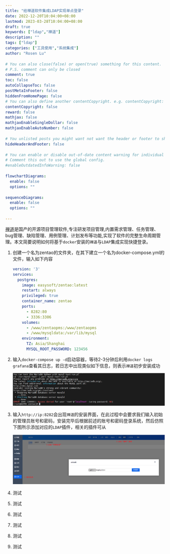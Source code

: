 ```yaml
---
title: "给禅道软件集成LDAP实现单点登录"
date: 2022-12-20T10:04:00+08:00
lastmod: 2023-03-28T10:04:00+08:00
draft: true
keywords: ["ldap","禅道"]
description: ""
tags: ["ldap"]
categories: ["工具使用","系统集成"]
author: "Rosen Lu"

# You can also close(false) or open(true) something for this content.
# P.S. comment can only be closed
comment: true
toc: false
autoCollapseToc: false
postMetaInFooter: false
hiddenFromHomePage: false
# You can also define another contentCopyright. e.g. contentCopyright: "This is another copyright."
contentCopyright: false
reward: false
mathjax: false
mathjaxEnableSingleDollar: false
mathjaxEnableAutoNumber: false

# You unlisted posts you might want not want the header or footer to show
hideHeaderAndFooter: false

# You can enable or disable out-of-date content warning for individual post.
# Comment this out to use the global config.
#enableOutdatedInfoWarning: false

flowchartDiagrams:
  enable: false
  options: ""

sequenceDiagrams: 
  enable: false
  options: ""

---
```


[禅道](https://www.zentao.net/)是国产的开源项目管理软件,专注研发项目管理,内置需求管理、任务管理、bug管理、缺陷管理、用例管理、计划发布等功能,实现了软件的完整生命周期管理。本文简要说明如何将基于`docker`安装的`禅道`与`LDAP`集成实现快捷登录。

<!--more-->

1. 创建一个名为zentao的文件夹，在其下建立一个名为docker-compose.yml的文件，输入如下内容

   ```yaml
   version: '3'
   services:
     postgres:
       image: easysoft/zentao:latest
       restart: always
       privileged: true
       container_name: zentao
       ports:
         - 8282:80
         - 3336:3306
       volumes:
         - /www/zentaopms:/www/zentaopms
         - /www/mysqldata:/var/lib/mysql
       environment:
         TZ: Asia/Shanghai
         MYSQL_ROOT_PASSWORD: 123456
   ```

2. 输入`docker-compose up -d`启动容器，等待2-3分钟后利用`docker logs grafana`查看其日志，若日志中出现类似如下信息，则表示`禅道`初步安装成功

   ![docker中查看禅道日志](/blog_img/ldap/add-ldap-support-for-zentao/zentao-docker-log-with-error.png "docker中查看禅道日志") 

3. 输入`http://ip:8282`会出现`禅道`的安装界面，在此过程中会要求我们输入初始的管理员账号和密码，安装完毕后根据前述的账号和密码登录系统，然后仿照下图所示添加对应的`LDAP`插件，相关的插件可从

   ![禅道添加插件](/blog_img/ldap/add-ldap-support-for-zentao/zentao-install-plugin-from-local-disk.png "禅道添加插件") 

4. 测试

5. 测试

6. 测试

7. 测试

8. 测试

9. 测试
